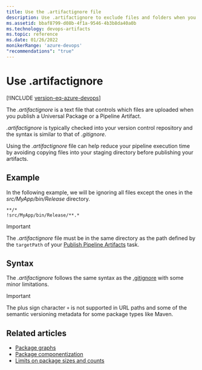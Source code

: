 ```yaml
---
title: Use the .artifactignore file
description: Use .artifactignore to exclude files and folders when you publish Artifacts
ms.assetid: bbaf8799-d08b-4f1a-9546-4b3b8da40a0b
ms.technology: devops-artifacts
ms.topic: reference
ms.date: 01/26/2022
monikerRange: 'azure-devops'
"recommendations": "true"
---
```


# Use .artifactignore

[!INCLUDE [version-eq-azure-devops](../../includes/version-eq-azure-devops.md)]

The *.artifactignore* is a text file that controls which files are uploaded when you publish a Universal Package or a Pipeline Artifact.

*.artifactignore* is typically checked into your version control repository and the syntax is similar to that of *.gitignore*.

Using the *.artifactignore* file can help reduce your pipeline execution time by avoiding copying files into your staging directory before publishing your artifacts.

## Example

In the following example, we will be ignoring all files except the ones in the *src/MyApp/bin/Release* directory.

```artifactignore
**/*
!src/MyApp/bin/Release/**.*
```

> [!IMPORTANT]
> The *.artifactignore* file must be in the same directory as the path defined by the `targetPath` of your [Publish Pipeline Artifacts](../../pipelines/tasks/utility/publish-pipeline-artifact.md) task.

## Syntax

The *.artifactignore* follows the same syntax as the [.gitignore](https://git-scm.com/docs/gitignore) with some minor limitations.

> [!IMPORTANT]
> The plus sign character `+` is not supported in URL paths and some of the semantic versioning metadata for some package types like Maven.

## Related articles

- [Package graphs](../concepts/package-graph.md)
- [Package componentization](../collaborate-with-packages.md)
- [Limits on package sizes and counts](limits.md)
